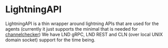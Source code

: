 # LightningAPI

LightningAPI is a thin wrapper around lightning APIs that are used for the agents (currently it just supports the minimal that is needed for [channelchecker](../channelchecker))
We have LND gRPC, LND REST and CLN (over local UNIX domain socket) support for the time being.
